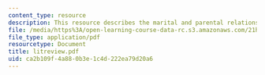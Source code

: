```yaml
---
content_type: resource
description: This resource describes the marital and parental relationship.
file: /media/https%3A/open-learning-course-data-rc.s3.amazonaws.com/21h-411-history-of-western-thought-500-1300-fall-2004/ca2b109f4a880b3e1c4d222ea79d20a6_litreview.pdf
file_type: application/pdf
resourcetype: Document
title: litreview.pdf
uid: ca2b109f-4a88-0b3e-1c4d-222ea79d20a6
---
```

